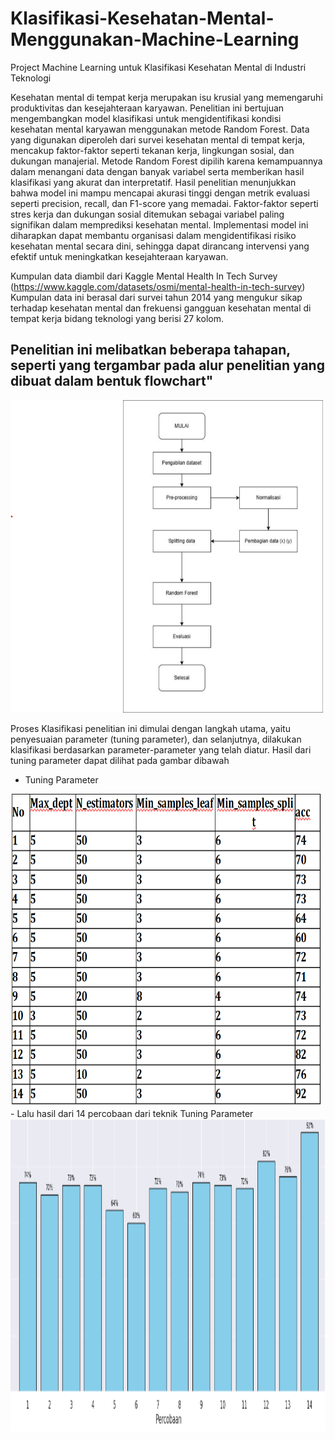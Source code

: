 # Klasifikasi-Kesehatan-Mental-Menggunakan-Machine-Learning
Project Machine Learning untuk Klasifikasi Kesehatan Mental di Industri Teknologi 

Kesehatan mental di tempat kerja merupakan isu krusial yang memengaruhi produktivitas dan kesejahteraan karyawan. Penelitian ini bertujuan mengembangkan model klasifikasi untuk mengidentifikasi kondisi kesehatan mental karyawan menggunakan metode Random Forest. Data yang digunakan diperoleh dari survei kesehatan mental di tempat kerja, mencakup faktor-faktor seperti tekanan kerja, lingkungan sosial, dan dukungan manajerial. Metode Random Forest dipilih karena kemampuannya dalam menangani data dengan banyak variabel serta memberikan hasil klasifikasi yang akurat dan interpretatif. Hasil penelitian menunjukkan bahwa model ini mampu mencapai akurasi tinggi dengan metrik evaluasi seperti precision, recall, dan F1-score yang memadai. Faktor-faktor seperti stres kerja dan dukungan sosial ditemukan sebagai variabel paling signifikan dalam memprediksi kesehatan mental. Implementasi model ini diharapkan dapat membantu organisasi dalam mengidentifikasi risiko kesehatan mental secara dini, sehingga dapat dirancang intervensi yang efektif untuk meningkatkan kesejahteraan karyawan.

Kumpulan data diambil dari Kaggle Mental Health In Tech Survey (https://www.kaggle.com/datasets/osmi/mental-health-in-tech-survey) Kumpulan data ini berasal dari survei tahun 2014 yang mengukur sikap terhadap kesehatan mental dan frekuensi gangguan kesehatan mental di tempat kerja bidang teknologi yang berisi 27 kolom.


## Penelitian ini melibatkan beberapa tahapan, seperti yang tergambar pada alur penelitian yang dibuat dalam bentuk flowchart"
<img src="https://github.com/Muhammadazrulihwan/Klasifikasi-Kesehatan-Mental-Menggunakan-Machine-Learning/blob/main/screenshoot/tahap%20penelitian.png" width="500" height="500">

Proses Klasifikasi penelitian ini dimulai dengan langkah utama, yaitu penyesuaian parameter (tuning parameter), dan selanjutnya, dilakukan klasifikasi berdasarkan parameter-parameter yang telah diatur. Hasil dari tuning parameter dapat dilihat pada gambar dibawah
- Tuning Parameter
<img src="https://github.com/Muhammadazrulihwan/Klasifikasi-Kesehatan-Mental-Menggunakan-Machine-Learning/blob/main/screenshoot/hasil%20tuning%20parameter.png" width="500" height="500">
- Lalu hasil dari 14 percobaan dari teknik Tuning Parameter 
<img src="https://github.com/Muhammadazrulihwan/Klasifikasi-Kesehatan-Mental-Menggunakan-Machine-Learning/blob/main/screenshoot/hasil%20akurasi%2014%20percobaan.png" width="650" height="500">


